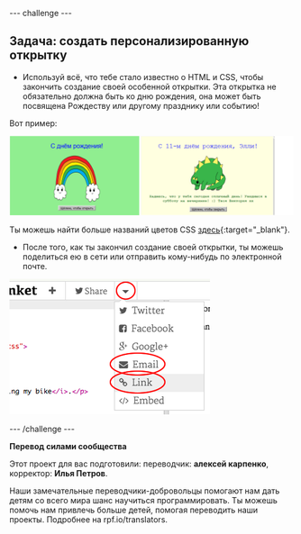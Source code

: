 --- challenge ---

## Задача: создать персонализированную открытку

+ Используй всё, что тебе стало известно о HTML и CSS, чтобы закончить создание своей особенной открытки. Эта открытка не обязательно должна быть ко дню рождения, она может быть посвящена Рождеству или другому празднику или событию!

Вот пример:

![снимок экрана](images/birthday-final.png)

Ты можешь найти больше названий цветов CSS [здесь](http://jumpto.cc/colours){:target="_blank"}.

+ После того, как ты закончил создание своей открытки, ты можешь поделиться ею в сети или отправить кому-нибудь по электронной почте.

![снимок экрана](images/birthday-share.png)

--- /challenge ---


**Перевод силами сообщества**

Этот проект для вас подготовили: переводчик: **алексей карпенко**, корректор: **Илья Петров**.

Наши замечательные переводчики-добровольцы помогают нам дать детям со всего мира шанс научиться программировать. Ты можешь помочь нам привлечь больше детей, помогая переводить наши проекты. Подробнее на rpf.io/translators.